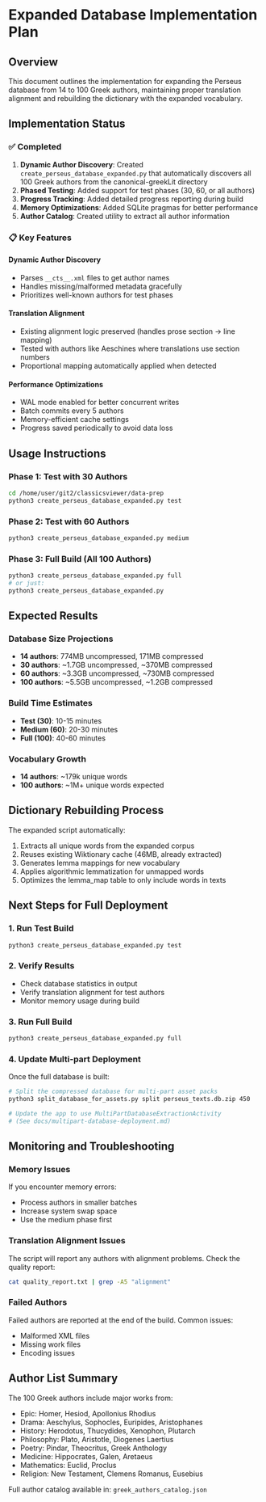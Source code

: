 # Expanded Database Implementation Plan

## Overview
This document outlines the implementation for expanding the Perseus database from 14 to 100 Greek authors, maintaining proper translation alignment and rebuilding the dictionary with the expanded vocabulary.

## Implementation Status

### ✅ Completed
1. **Dynamic Author Discovery**: Created `create_perseus_database_expanded.py` that automatically discovers all 100 Greek authors from the canonical-greekLit directory
2. **Phased Testing**: Added support for test phases (30, 60, or all authors)
3. **Progress Tracking**: Added detailed progress reporting during build
4. **Memory Optimizations**: Added SQLite pragmas for better performance
5. **Author Catalog**: Created utility to extract all author information

### 📋 Key Features

#### Dynamic Author Discovery
- Parses `__cts__.xml` files to get author names
- Handles missing/malformed metadata gracefully
- Prioritizes well-known authors for test phases

#### Translation Alignment
- Existing alignment logic preserved (handles prose section → line mapping)
- Tested with authors like Aeschines where translations use section numbers
- Proportional mapping automatically applied when detected

#### Performance Optimizations
- WAL mode enabled for better concurrent writes
- Batch commits every 5 authors
- Memory-efficient cache settings
- Progress saved periodically to avoid data loss

## Usage Instructions

### Phase 1: Test with 30 Authors
```bash
cd /home/user/git2/classicsviewer/data-prep
python3 create_perseus_database_expanded.py test
```

### Phase 2: Test with 60 Authors  
```bash
python3 create_perseus_database_expanded.py medium
```

### Phase 3: Full Build (All 100 Authors)
```bash
python3 create_perseus_database_expanded.py full
# or just:
python3 create_perseus_database_expanded.py
```

## Expected Results

### Database Size Projections
- **14 authors**: 774MB uncompressed, 171MB compressed
- **30 authors**: ~1.7GB uncompressed, ~370MB compressed
- **60 authors**: ~3.3GB uncompressed, ~730MB compressed  
- **100 authors**: ~5.5GB uncompressed, ~1.2GB compressed

### Build Time Estimates
- **Test (30)**: 10-15 minutes
- **Medium (60)**: 20-30 minutes
- **Full (100)**: 40-60 minutes

### Vocabulary Growth
- **14 authors**: ~179k unique words
- **100 authors**: ~1M+ unique words expected

## Dictionary Rebuilding Process

The expanded script automatically:
1. Extracts all unique words from the expanded corpus
2. Reuses existing Wiktionary cache (46MB, already extracted)
3. Generates lemma mappings for new vocabulary
4. Applies algorithmic lemmatization for unmapped words
5. Optimizes the lemma_map table to only include words in texts

## Next Steps for Full Deployment

### 1. Run Test Build
```bash
python3 create_perseus_database_expanded.py test
```

### 2. Verify Results
- Check database statistics in output
- Verify translation alignment for test authors
- Monitor memory usage during build

### 3. Run Full Build
```bash
python3 create_perseus_database_expanded.py full
```

### 4. Update Multi-part Deployment
Once the full database is built:
```bash
# Split the compressed database for multi-part asset packs
python3 split_database_for_assets.py split perseus_texts.db.zip 450

# Update the app to use MultiPartDatabaseExtractionActivity
# (See docs/multipart-database-deployment.md)
```

## Monitoring and Troubleshooting

### Memory Issues
If you encounter memory errors:
- Process authors in smaller batches
- Increase system swap space
- Use the medium phase first

### Translation Alignment Issues
The script will report any authors with alignment problems. Check the quality report:
```bash
cat quality_report.txt | grep -A5 "alignment"
```

### Failed Authors
Failed authors are reported at the end of the build. Common issues:
- Malformed XML files
- Missing work files
- Encoding issues

## Author List Summary

The 100 Greek authors include major works from:
- Epic: Homer, Hesiod, Apollonius Rhodius
- Drama: Aeschylus, Sophocles, Euripides, Aristophanes
- History: Herodotus, Thucydides, Xenophon, Plutarch
- Philosophy: Plato, Aristotle, Diogenes Laertius
- Poetry: Pindar, Theocritus, Greek Anthology
- Medicine: Hippocrates, Galen, Aretaeus
- Mathematics: Euclid, Proclus
- Religion: New Testament, Clemens Romanus, Eusebius

Full author catalog available in: `greek_authors_catalog.json`